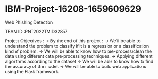 # IBM-Project-16208-1659609629
Web Phishing Detection

TEAM ID :PNT2022TMID32857


Project Objectives : 
-> By the end of this project :
-> We'll be able to understand the problem to classify if it is a regression or a classification kind of problem.
-> We will be able to know how to pre-process/clean the data using different data pre-processing techniques.
-> Applying different algorithms according to the dataset
-> We will be able to know how to find the accuracy of the model.
-> We will be able to build web applications using the Flask framework.

